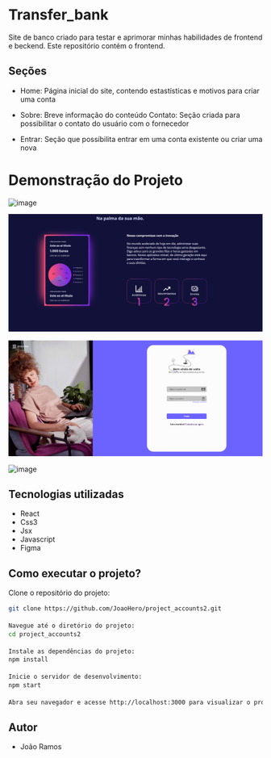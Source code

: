 # Transfer_bank

Site de banco criado para testar e aprimorar minhas habilidades de frontend e beckend. Este repositório contém o frontend.

## Seções

* Home: Página inicial do site, contendo estastísticas e motivos para criar uma conta

* Sobre: Breve informação do conteúdo
Contato: Seção criada para possibilitar o contato do usuário com o fornecedor

* Entrar: Seção que possíbilita entrar em uma conta existente ou criar uma nova

# Demonstração do Projeto

<div>

![image](https://github.com/JoaoHero/project_accounts2/assets/101435425/f7839076-3032-4bd5-95da-489d1b9fb3b1)

![image](image.png)

![image](image-1.png)

![image](https://github.com/JoaoHero/project_accounts2/assets/101435425/84712e15-97b0-4b5c-941c-e24ea3cd80b6)


</div>

## Tecnologias utilizadas

* React
* Css3
* Jsx
* Javascript
* Figma

## Como executar o projeto?

Clone o repositório do projeto:

```bash
git clone https://github.com/JoaoHero/project_accounts2.git

Navegue até o diretório do projeto:
cd project_accounts2

Instale as dependências do projeto:
npm install

Inicie o servidor de desenvolvimento:
npm start

Abra seu navegador e acesse http://localhost:3000 para visualizar o projeto em execução.
```

## Autor

* João Ramos
